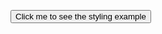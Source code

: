 
<wertgarantie-selection-pop-up id="popup-styling-example"
        class="example2"
        data-fetch-uri="https://wertgarantie-bifrost.herokuapp.com/wertgarantie/dummyPolicies"
        data-device-class="1dfd4549-9bdc-4285-9047-e5088272dade"
        data-device-price="800">
    <wertgarantie-rating 
        data-fetch-uri="https://wertgarantie-bifrost.herokuapp.com/wertgarantie/rating"
        data-show-rating-number="false"
        slot="wertgarantie-rating-component">
    </wertgarantie-rating>
</wertgarantie-selection-pop-up>

<button class="example-button" onclick="openPopup('popup-styling-example')">Click me to see the styling example</button>